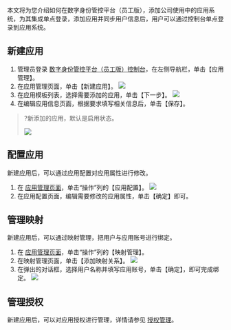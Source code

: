 本文将为您介绍如何在数字身份管控平台（员工版），添加公司使用中的应用系统，为其集成单点登录，添加应用并同步用户信息后，用户可以通过控制台单点登录到应用系统。

## 新建应用
1. 管理员登录 [数字身份管控平台（员工版）控制台]()，在左侧导航栏，单击【应用管理】。
2. 在应用管理页面，单击【新建应用】。
![](https://main.qcloudimg.com/raw/afbf476b1f531924c7480acdce8f02ed.png)
3. 在应用模板列表，选择需要添加的应用，单击【下一步】。
![](https://main.qcloudimg.com/raw/b555053e91805596ff14a938d097d505.png)
4. 在编辑应用信息页面，根据要求填写相关信息后，单击【保存】。
>?新添加的应用，默认是启用状态。
>
>![](https://main.qcloudimg.com/raw/0e619ce935e089844004fd2bb537a717.png)

## 配置应用
新建应用后，可以通过应用配置对应用属性进行修改。
1. 在 [应用管理页面]()，单击“操作”列的【应用配置】。
![](https://main.qcloudimg.com/raw/a244c4e099f41dabfc2908a668a5eeef.png)
2. 在应用配置页面，编辑需要修改的应用属性，单击【确定】即可。

## 管理映射
新建应用后，可以通过映射管理，把用户与应用账号进行绑定。
1. 在 [应用管理页面]()，单击“操作”列的【映射管理】。
2. 在映射管理页面，单击【添加映射关系】。
![](https://main.qcloudimg.com/raw/af68cdc9d66a701b1365ebc83f9283b8.png)
3. 在弹出的对话框，选择用户名称并填写应用账号，单击【确定】，即可完成绑定。
![](https://main.qcloudimg.com/raw/fb0eb0e9cf720609ab51434c4b3d84a8.png)

## 管理授权
新建应用后，可以对应用授权进行管理，详情请参见 [授权管理](https://cloud.tencent.com/document/product/1441/55042)。
